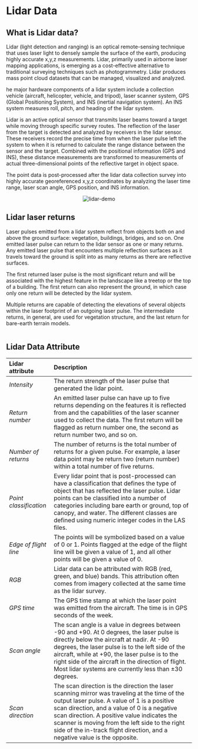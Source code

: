 # Lidar Data

## What is Lidar data?
Lidar (light detection and ranging) is an optical remote-sensing technique that uses laser light to densely sample the surface of the earth, producing highly accurate x,y,z measurements. Lidar, primarily used in airborne laser mapping applications, is emerging as a cost-effective alternative to traditional surveying techniques such as photogrammetry. Lidar produces mass point cloud datasets that can be managed, visualized and analyzed.


he major hardware components of a lidar system include a collection vehicle (aircraft, helicopter, vehicle, and tripod), laser scanner system, GPS (Global Positioning System), and INS (inertial navigation system). An INS system measures roll, pitch, and heading of the lidar system.


Lidar is an active optical sensor that transmits laser beams toward a target while moving through specific survey routes. The reflection of the laser from the target is detected and analyzed by receivers in the lidar sensor. These receivers record the precise time from when the laser pulse left the system to when it is returned to calculate the range distance between the sensor and the target. Combined with the positional information (GPS and INS), these distance measurements are transformed to measurements of actual three-dimensional points of the reflective target in object space.


The point data is post-processed after the lidar data collection survey into highly accurate georeferenced x,y,z coordinates by analyzing the laser time range, laser scan angle, GPS position, and INS information.


<p align="center">
<img alt="lidar-demo" src="http://desktop.arcgis.com/en/arcmap/10.3/manage-data/las-dataset/GUID-AA75201F-4A4B-4C66-967E-7F0082864C6B-web.png">
</p>


## Lidar laser returns

Laser pulses emitted from a lidar system reflect from objects both on and above the ground surface: vegetation, buildings, bridges, and so on. One emitted laser pulse can return to the lidar sensor as one or many returns. Any emitted laser pulse that encounters multiple reflection surfaces as it travels toward the ground is split into as many returns as there are reflective surfaces.

The first returned laser pulse is the most significant return and will be associated with the highest feature in the landscape like a treetop or the top of a building. The first return can also represent the ground, in which case only one return will be detected by the lidar system.

Multiple returns are capable of detecting the elevations of several objects within the laser footprint of an outgoing laser pulse. The intermediate returns, in general, are used for vegetation structure, and the last return for bare-earth terrain models.


<p align="center">
  <img alt="" src="http://desktop.arcgis.com/en/arcmap/10.3/manage-data/las-dataset/GUID-0AE5C4B0-4EF6-43F1-B3EE-DC0BBEED4E9A-web.png">
</p>



## Lidar Data Attribute


|Lidar attribute|	Description|
|:---|:---|
|_Intensity_|The return strength of the laser pulse that generated the lidar point.|
|_Return number_|An emitted laser pulse can have up to five returns depending on the features it is reflected from and the capabilities of the laser scanner used to collect the data. The first return will be flagged as return number one, the second as return number two, and so on.|
|_Number of returns_|The number of returns is the total number of returns for a given pulse. For example, a laser data point may be return two (return number) within a total number of five returns.|
|_Point classification_|Every lidar point that is post-processed can have a classification that defines the type of object that has reflected the laser pulse. Lidar points can be classified into a number of categories including bare earth or ground, top of canopy, and water. The different classes are defined using numeric integer codes in the LAS files.|
|_Edge of flight line_|The points will be symbolized based on a value of 0 or 1. Points flagged at the edge of the flight line will be given a value of 1, and all other points will be given a value of 0.|
|_RGB_|Lidar data can be attributed with RGB (red, green, and blue) bands. This attribution often comes from imagery collected at the same time as the lidar survey.|
|_GPS time_|The GPS time stamp at which the laser point was emitted from the aircraft. The time is in GPS seconds of the week.|
|_Scan angle_|The scan angle is a value in degrees between -90 and +90. At 0 degrees, the laser pulse is directly below the aircraft at nadir. At -90 degrees, the laser pulse is to the left side of the aircraft, while at +90, the laser pulse is to the right side of the aircraft in the direction of flight. Most lidar systems are currently less than ±30 degrees.|
|_Scan direction_|The scan direction is the direction the laser scanning mirror was traveling at the time of the output laser pulse. A value of 1 is a positive scan direction, and a value of 0 is a negative scan direction. A positive value indicates the scanner is moving from the left side to the right side of the in-track flight direction, and a negative value is the opposite.|


